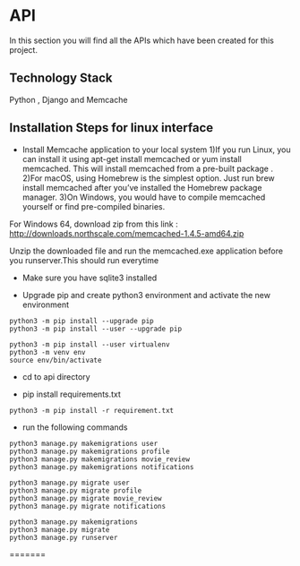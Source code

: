 # API
In this section you will find all the APIs which have been created for this project. 

## Technology Stack
Python , Django and Memcache

## Installation Steps for linux interface
- Install Memcache application to your local system
 1)If you run Linux, you can install it using apt-get install memcached or yum install memcached. This will install memcached from a pre-built package .
 2)For macOS, using Homebrew is the simplest option. Just run brew install memcached after you’ve installed the Homebrew package manager.
 3)On Windows, you would have to compile memcached yourself or find pre-compiled binaries.
 
 For Windows 64, download zip from this link :
http://downloads.northscale.com/memcached-1.4.5-amd64.zip

Unzip the downloaded file and run the memcached.exe application before you runserver.This should run everytime

- Make sure you have sqlite3 installed

- Upgrade pip and create python3 environment and activate the new environment
```(bash)
python3 -m pip install --upgrade pip
python3 -m pip install --user --upgrade pip

python3 -m pip install --user virtualenv
python3 -m venv env
source env/bin/activate
```

- cd to api directory

- pip install requirements.txt
```(bash)
python3 -m pip install -r requirement.txt
```

- run the following commands
```(bash)
python3 manage.py makemigrations user
python3 manage.py makemigrations profile
python3 manage.py makemigrations movie_review
python3 manage.py makemigrations notifications

python3 manage.py migrate user
python3 manage.py migrate profile
python3 manage.py migrate movie_review
python3 manage.py migrate notifications

python3 manage.py makemigrations
python3 manage.py migrate
python3 manage.py runserver
```
=======
